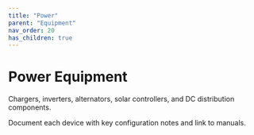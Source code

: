 ```yaml
---
title: "Power"
parent: "Equipment"
nav_order: 20
has_children: true
---
```


# Power Equipment

Chargers, inverters, alternators, solar controllers, and DC distribution components.

Document each device with key configuration notes and link to manuals.
